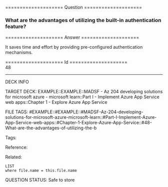 ==================== Question ====================  

### What are the advantages of utilizing the built-in authentication feature?  

==================== Answer ====================  

It saves time and effort by providing pre-configured authentication mechanisms.

==================== Id ====================  
48

---

DECK INFO

TARGET DECK: EXAMPLE::EXAMPLE::MADSF - Az 204 developing solutions for microsoft azure - microsoft learn::Part I - Implement Azure App Service web apps::Chapter 1 - Explore Azure App Service

FILE TAGS: #EXAMPLE::#EXAMPLE::#MADSF-Az-204-developing-solutions-for-microsoft-azure-microsoft-learn::#Part-I-Implement-Azure-App-Service-web-apps::#Chapter-1-Explore-Azure-App-Service::#48-What-are-the-advantages-of-utilizing-the-b

Tags:

Reference:

Related:

```dataview
LIST
where file.name = this.file.name
```

QUESTION STATUS: Safe to store
